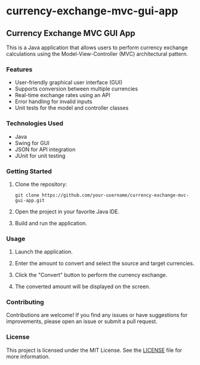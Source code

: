 # currency-exchange-mvc-gui-app
## Currency Exchange MVC GUI App

This is a Java application that allows users to perform currency exchange calculations using the Model-View-Controller (MVC) architectural pattern.

### Features

- User-friendly graphical user interface (GUI)
- Supports conversion between multiple currencies
- Real-time exchange rates using an API
- Error handling for invalid inputs
- Unit tests for the model and controller classes

### Technologies Used

- Java
- Swing for GUI
- JSON for API integration
- JUnit for unit testing

### Getting Started

1. Clone the repository:

    ```shell
    git clone https://github.com/your-username/currency-exchange-mvc-gui-app.git
    ```

2. Open the project in your favorite Java IDE.

3. Build and run the application.

### Usage

1. Launch the application.

2. Enter the amount to convert and select the source and target currencies.

3. Click the "Convert" button to perform the currency exchange.

4. The converted amount will be displayed on the screen.

### Contributing

Contributions are welcome! If you find any issues or have suggestions for improvements, please open an issue or submit a pull request.

### License

This project is licensed under the MIT License. See the [LICENSE](LICENSE) file for more information.
